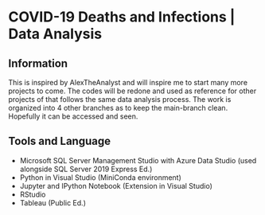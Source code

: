 # COVID-19 Deaths and Infections | Data Analysis

## Information

This is inspired by AlexTheAnalyst and will inspire me to start many more projects to come. The codes will be redone and used as reference for other projects of that follows the same data analysis process. The work is organized into 4 other branches as to keep the main-branch clean. Hopefully it can be accessed and seen. 

## Tools and Language

- Microsoft SQL Server Management Studio with Azure Data Studio (used alongside SQL Server 2019 Express Ed.)
- Python in Visual Studio (MiniConda environment)
- Jupyter and IPython Notebook (Extension in Visual Studio)
- RStudio
- Tableau (Public Ed.)
